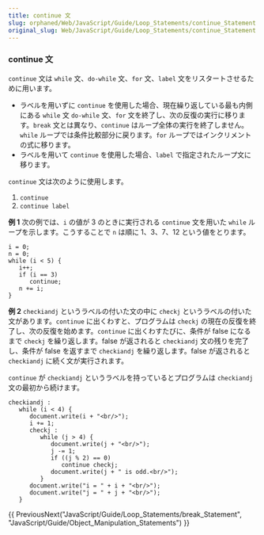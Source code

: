 ```yaml
---
title: continue 文
slug: orphaned/Web/JavaScript/Guide/Loop_Statements/continue_Statement
original_slug: Web/JavaScript/Guide/Loop_Statements/continue_Statement
---
```

### continue 文

`continue` 文は `while` 文、`do-while` 文、`for` 文、`label` 文をリスタートさせるために用います。

- ラベルを用いずに `continue` を使用した場合、現在繰り返している最も内側にある `while` 文 `do-while` 文、`for` 文を終了し、次の反復の実行に移ります。`break` 文とは異なり、`continue` はループ全体の実行を終了しません。`while` ループでは条件比較部分に戻ります。`for` ループではインクリメントの式に移ります。
- ラベルを用いて `continue` を使用した場合、`label` で指定されたループ文に移ります。

`continue` 文は次のように使用します。

1. `continue`
2. `continue label`

**例 1**
次の例では、`i` の値が 3 のときに実行される `continue` 文を用いた `while` ループを示します。こうすることで `n` は順に 1、3、7、12 という値をとります。

```
i = 0;
n = 0;
while (i < 5) {
   i++;
   if (i == 3)
      continue;
   n += i;
}
```

**例 2**
`checkiandj` というラベルの付いた文の中に `checkj` というラベルの付いた文があります。`continue` に出くわすと、プログラムは `checkj` の現在の反復を終了し、次の反復を始めます。`continue` に出くわすたびに、条件が false になるまで `checkj` を繰り返します。false が返されると `checkiandj` 文の残りを完了し、条件が false を返すまで `checkiandj` を繰り返します。false が返されると `checkiandj` に続く文が実行されます。

`continue` が `checkiandj` というラベルを持っているとプログラムは `checkiandj` 文の最初から続けます。

```
checkiandj :
   while (i < 4) {
      document.write(i + "<br/>");
      i += 1;
      checkj :
         while (j > 4) {
            document.write(j + "<br/>");
            j -= 1;
            if ((j % 2) == 0)
               continue checkj;
            document.write(j + " is odd.<br/>");
         }
      document.write("i = " + i + "<br/>");
      document.write("j = " + j + "<br/>");
   }
```

{{ PreviousNext("JavaScript/Guide/Loop_Statements/break_Statement", "JavaScript/Guide/Object_Manipulation_Statements") }}
